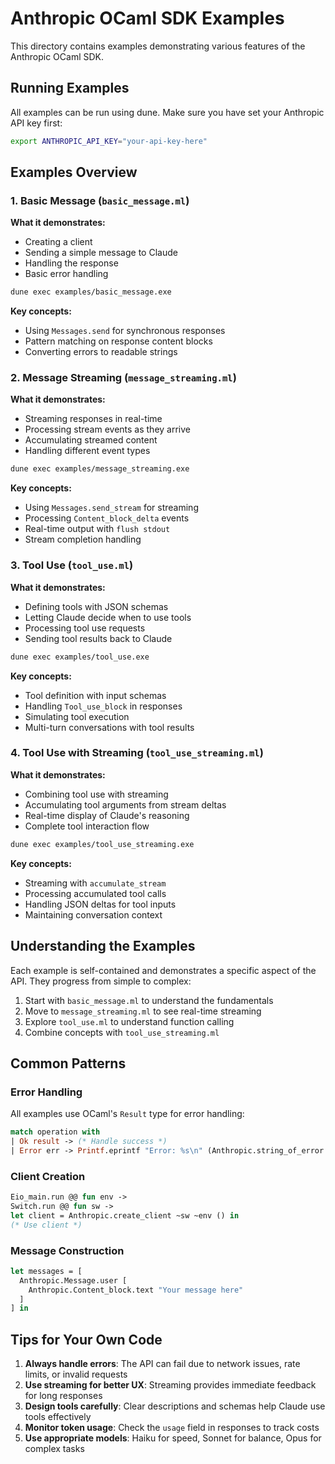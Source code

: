 # Anthropic OCaml SDK Examples

This directory contains examples demonstrating various features of the Anthropic OCaml SDK.

## Running Examples

All examples can be run using dune. Make sure you have set your Anthropic API key first:

```bash
export ANTHROPIC_API_KEY="your-api-key-here"
```

## Examples Overview

### 1. Basic Message (`basic_message.ml`)
**What it demonstrates:**
- Creating a client
- Sending a simple message to Claude
- Handling the response
- Basic error handling

```bash
dune exec examples/basic_message.exe
```

**Key concepts:**
- Using `Messages.send` for synchronous responses
- Pattern matching on response content blocks
- Converting errors to readable strings

### 2. Message Streaming (`message_streaming.ml`)
**What it demonstrates:**
- Streaming responses in real-time
- Processing stream events as they arrive
- Accumulating streamed content
- Handling different event types

```bash
dune exec examples/message_streaming.exe
```

**Key concepts:**
- Using `Messages.send_stream` for streaming
- Processing `Content_block_delta` events
- Real-time output with `flush stdout`
- Stream completion handling

### 3. Tool Use (`tool_use.ml`)
**What it demonstrates:**
- Defining tools with JSON schemas
- Letting Claude decide when to use tools
- Processing tool use requests
- Sending tool results back to Claude

```bash
dune exec examples/tool_use.exe
```

**Key concepts:**
- Tool definition with input schemas
- Handling `Tool_use_block` in responses
- Simulating tool execution
- Multi-turn conversations with tool results

### 4. Tool Use with Streaming (`tool_use_streaming.ml`)
**What it demonstrates:**
- Combining tool use with streaming
- Accumulating tool arguments from stream deltas
- Real-time display of Claude's reasoning
- Complete tool interaction flow

```bash
dune exec examples/tool_use_streaming.exe
```

**Key concepts:**
- Streaming with `accumulate_stream`
- Processing accumulated tool calls
- Handling JSON deltas for tool inputs
- Maintaining conversation context

## Understanding the Examples

Each example is self-contained and demonstrates a specific aspect of the API. They progress from simple to complex:

1. Start with `basic_message.ml` to understand the fundamentals
2. Move to `message_streaming.ml` to see real-time streaming
3. Explore `tool_use.ml` to understand function calling
4. Combine concepts with `tool_use_streaming.ml`

## Common Patterns

### Error Handling
All examples use OCaml's `Result` type for error handling:
```ocaml
match operation with
| Ok result -> (* Handle success *)
| Error err -> Printf.eprintf "Error: %s\n" (Anthropic.string_of_error err)
```

### Client Creation
```ocaml
Eio_main.run @@ fun env ->
Switch.run @@ fun sw ->
let client = Anthropic.create_client ~sw ~env () in
(* Use client *)
```

### Message Construction
```ocaml
let messages = [
  Anthropic.Message.user [
    Anthropic.Content_block.text "Your message here"
  ]
] in
```

## Tips for Your Own Code

1. **Always handle errors**: The API can fail due to network issues, rate limits, or invalid requests
2. **Use streaming for better UX**: Streaming provides immediate feedback for long responses
3. **Design tools carefully**: Clear descriptions and schemas help Claude use tools effectively
4. **Monitor token usage**: Check the `usage` field in responses to track costs
5. **Use appropriate models**: Haiku for speed, Sonnet for balance, Opus for complex tasks
